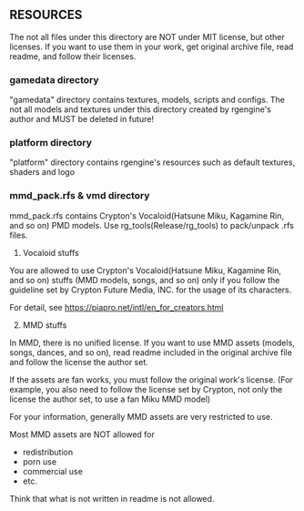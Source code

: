 ## RESOURCES

The not all files under this directory are NOT under MIT license, but other licenses.
If you want to use them in your work, get original archive file, read readme,
and follow their licenses.

### gamedata directory

"gamedata" directory contains textures, models, scripts and configs.
The not all models and textures under this directory created by rgengine's author
and MUST be deleted in future!

### platform directory

"platform" directory contains rgengine's resources such as default textures, shaders and logo

### mmd_pack.rfs & vmd directory

mmd_pack.rfs contains Crypton's Vocaloid(Hatsune Miku, Kagamine Rin, and so on) PMD models.
Use rg_tools(Release/rg_tools) to pack/unpack .rfs files.

1. Vocaloid stuffs

You are allowed to use Crypton's Vocaloid(Hatsune Miku, Kagamine Rin, and so on)
stuffs (MMD models, songs, and so on) only if you follow the guideline set by
Crypton Future Media, INC. for the usage of its characters.

For detail, see https://piapro.net/intl/en_for_creators.html


2. MMD stuffs

In MMD, there is no unified license. If you want to use MMD assets (models,
songs, dances, and so on), read readme included in the original archive file
and follow the license the author set.

If the assets are fan works, you must follow the original work's license. (For
example, you also need to follow the license set by Crypton, not only the
license the author set, to use a fan Miku MMD model)

For your information, generally MMD assets are very restricted to use.

Most MMD assets are NOT allowed for
- redistribution
- porn use
- commercial use
- etc.

Think that what is not written in readme is not allowed.